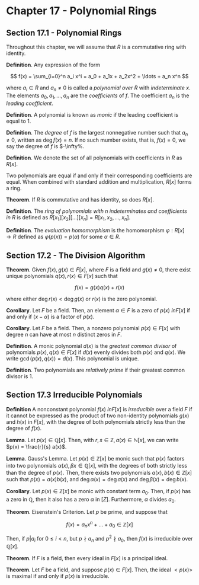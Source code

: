 # Chapter 17 - Polynomial Rings

## Section 17.1 - Polynomial Rings

Throughout this chapter, we will assume that $R$ is a commutative ring with identity.

**Definition**. Any expression of the form

$$
f(x) = \sum_{i=0}^n a_i x^i = a_0 + a_1x + a_2x^2 + \ldots + a_n x^n
$$

where $a_i \in R$ and $a_n \neq 0$ is called a *polynomial over $R$* with *indeterminate* $x$. The elements $a_0, a_1, \ldots, a_n$ are the *coefficients* of $f$. The coefficient $a_n$ is the *leading coefficient*.

**Definition**. A polynomial is known as *monic* if the leading coefficient is equal to $1$.

**Definition**. The *degree* of $f$ is the largest nonnegative number such that $a_n \neq 0$, written as $\deg f(x) = n$. If no such mumber exists, that is, $f(x) = 0$, we say the degree of $f$ is $-\infty%.

**Definition**. We denote the set of all polynomials with coefficients in $R$ as $R[x]$.

Two polynomials are equal if and only if their corresponding coefficients are equal. When combined with standard addition and multiplication, $R[x]$ forms a ring.

**Theorem**. If $R$ is commutative and has identity, so does $R[x]$.

**Definition**. The *ring of polynomials with $n$ indeterminates and coefficients in $R$* is defined as $R[x_1][x_2][\ldots][x_n] = R[x_1, x_2, \ldots, x_n]$.

**Definition**. The *evaluation homomorphism* is the homomorphism $\varphi: R[x] \rightarrow R$ defined as $\varphi(p(x)) = p(\alpha)$ for some $\alpha \in R$.

## Section 17.2 - The Division Algorithm

**Theorem**. Given $f(x), g(x) \in F[x]$, where $F$ is a field and $g(x) \neq 0$, there exist unique polynomials $q(x), r(x) \in F[x]$ such that

$$
f(x) = g(x)q(x) + r(x)
$$

where either $\deg r(x) < \deg g(x)$ or $r(x)$ is the zero polynomial.

**Corollary**. Let $F$ be a field. Then, an element $\alpha \in F$ is a zero of $p(x) \ in F[x]$ if and only if $(x-\alpha)$ is a factor of $p(x)$.

**Corollary**. Let $F$ be a field. Then, a nonzero polynomial $p(x) \in F[x]$ with degree $n$ can have at most $n$ distinct zeros in $F$.

**Definition**. A monic polynomial $d(x)$ is the *greatest common divisor* of polynomials $p(x), q(x) \in F[x]$ if $d(x)$ evenly divides both $p(x)$ and $q(x)$. We write $\gcd(p(x), q(x)) = d(x)$. This polynomial is unique.

**Definition**. Two polynomials are *relatively prime* if their greatest common divisor is $1$.

## Section 17.3 Irreducible Polynomials

**Definition** A nonconstant polynomial $f(x) \ in F[x]$ is *irreducible* over a field $F$ if it cannot be expressed as the product of two non-identity polynomials $g(x)$ and $h(x)$ in $F[x]$, with the degree of both polynomials strictly less than the  degree of $f(x)$.

**Lemma**. Let $p(x) \in \mathbb{Q}[x]$. Then, with $r, s \in \mathbb{Z}, a(x) \in \mathbb{N}[x]$, we can write $p(x) = \frac{r}{s} a(x)$.

**Lemma**. Gauss's Lemma. Let $p(x) \in \mathbb{Z}[x]$ be monic such that $p(x)$ factors into two polynomials $\alpha(x), \beta{x} \in \mathbb{Q}[x]$, with the degrees of both strictly less than the degree of $p(x)$. Then, there exists two polynomials $a(x), b(x) \in \mathbb{Z}[x]$ such that $p(x) = a(x)b(x)$, and $\deg \alpha(x) = \deg a(x)$ and $\deg \beta(x) = \deg b(x)$.

**Corollary**. Let $p(x) \in \mathbb{Z}[x]$ be monic with constant term $a_0$. Then, if $p(x)$ has a zero in $\mathbb{Q}$, then it also has a zero $\alpha$ in $\mathbb[Z]$. Furthermore, $\alpha$ divides $a_0$.

**Theorem**. Eisenstein's Criterion. Let $p$ be prime, and suppose that

$$
f(x) = a_n x^n + \ldots + a_0 \in \mathbb{Z}[x]
$$

Then, if $p | a_i$ for $0 \leq i < n$, but $p \nmid a_n$ and $p^2 \nmid a_0$, then $f(x)$ is irreducible over $\mathbb{Q}[x]$.

**Theorem**. If $F$ is a field, then every ideal in $F[x]$ is a principal ideal.

**Theorem**. Let $F$ be a field, and suppose $p(x) \in F[x]$. Then, the ideal $<p(x)>$ is maximal if and only if $p(x)$ is irreducible.
